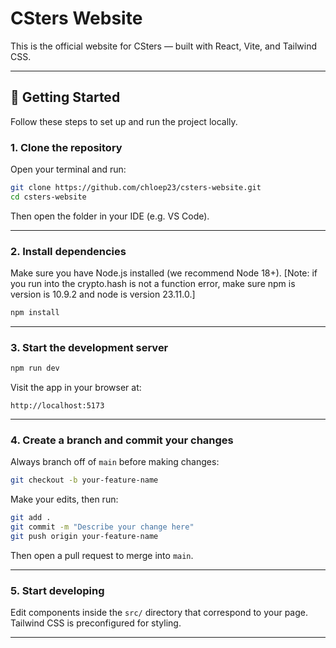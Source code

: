 # CSters Website

This is the official website for CSters — built with React, Vite, and Tailwind CSS.

---

## 🚀 Getting Started

Follow these steps to set up and run the project locally.

### 1. Clone the repository

Open your terminal and run:

```bash
git clone https://github.com/chloep23/csters-website.git
cd csters-website
```

Then open the folder in your IDE (e.g. VS Code).

---

### 2. Install dependencies

Make sure you have Node.js installed (we recommend Node 18+).
[Note: if you run into the crypto.hash is not a function error, make sure npm is version is 10.9.2 and node is version 23.11.0.]

```bash
npm install
```

---

### 3. Start the development server

```bash
npm run dev
```

Visit the app in your browser at:

```
http://localhost:5173
```

---

### 4. Create a branch and commit your changes

Always branch off of `main` before making changes:

```bash
git checkout -b your-feature-name
```

Make your edits, then run:

```bash
git add .
git commit -m "Describe your change here"
git push origin your-feature-name
```

Then open a pull request to merge into `main`.

---

### 5. Start developing

Edit components inside the `src/` directory that correspond to your page. Tailwind CSS is preconfigured for styling.

---
